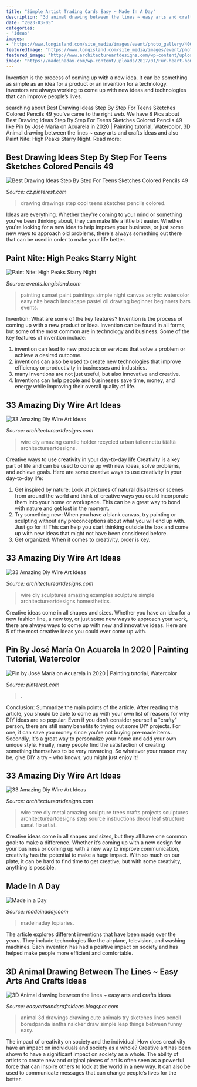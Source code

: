 ```yaml
---
title: "Simple Artist Trading Cards Easy ~ Made In A Day"
description: "3d animal drawing between the lines ~ easy arts and crafts ideas"
date: "2023-03-05"
categories:
- "ideas"
images:
- "https://www.longisland.com/site_media/images/event/photo_gallery/4064240_1_l.jpg"
featuredImage: "https://www.longisland.com/site_media/images/event/photo_gallery/4064240_1_l.jpg"
featured_image: "http://www.architectureartdesigns.com/wp-content/uploads/2013/10/107.jpg"
image: "https://madeinaday.com/wp-content/uploads/2017/01/Fur-heart-home.jpg"
---
```



Invention is the process of coming up with a new idea. It can be something as simple as an idea for a product or an invention for a technology. inventors are always working to come up with new ideas and technologies that can improve people’s lives.

	

		
searching about Best Drawing Ideas Step By Step For Teens Sketches Colored Pencils 49 you've came to the right web. We have 8 Pics about Best Drawing Ideas Step By Step For Teens Sketches Colored Pencils 49 like Pin by José María on Acuarela in 2020 | Painting tutorial, Watercolor, 3D Animal drawing between the lines ~ easy arts and crafts ideas and also Paint Nite: High Peaks Starry Night. Read more:
		
    
## Best Drawing Ideas Step By Step For Teens Sketches Colored Pencils 49

<img loading=lazy src="https://i.pinimg.com/736x/24/60/bc/2460bc6a033a35f2c8fed8d6b0a43ea9.jpg" onerror="this.onerror=null;this.src='https://tse3.mm.bing.net/th?id=OIP.W8ZfJ6r1vUabqIo4Yy6NEQAAAA&amp;pid=15.1';" alt="Best Drawing Ideas Step By Step For Teens Sketches Colored Pencils 49">

_Source: cz.pinterest.com_

>drawing drawings step cool teens sketches pencils colored. 

	

Ideas are everything. Whether they're coming to your mind or something you've been thinking about, they can make life a little bit easier. Whether you're looking for a new idea to help improve your business, or just some new ways to approach old problems, there's always something out there that can be used in order to make your life better.

    
## Paint Nite: High Peaks Starry Night

<img loading=lazy src="https://www.longisland.com/site_media/images/event/photo_gallery/4064240_1_l.jpg" onerror="this.onerror=null;this.src='https://tse4.mm.bing.net/th?id=OIP.N4h4B1aCrqOX12kclGdnjAHaJb&amp;pid=15.1';" alt="Paint Nite: High Peaks Starry Night">

_Source: events.longisland.com_

>painting sunset paint paintings simple night canvas acrylic watercolor easy nite beach landscape pastel oil drawing beginner beginners bars events. 

	

Invention: What are some of the key features?
Invention is the process of coming up with a new product or idea. Invention can be found in all forms, but some of the most common are in technology and business. Some of the key features of invention include:
1. invention can lead to new products or services that solve a problem or achieve a desired outcome.
2. inventions can also be used to create new technologies that improve efficiency or productivity in businesses and industries. 
3. many inventions are not just useful, but also innovative and creative. 
4. Inventions can help people and businesses save time, money, and energy while improving their overall quality of life.

    
## 33 Amazing Diy Wire Art Ideas

<img loading=lazy src="http://www.architectureartdesigns.com/wp-content/uploads/2013/10/303.jpg" onerror="this.onerror=null;this.src='https://tse2.mm.bing.net/th?id=OIP.sPLrwISGAkUf2KfITb_eSQHaJ4&amp;pid=15.1';" alt="33 Amazing Diy Wire Art Ideas">

_Source: architectureartdesigns.com_

>wire diy amazing candle holder recycled urban tallennettu täältä architectureartdesigns. 

	

Creative ways to use creativity in your day-to-day life
Creativity is a key part of life and can be used to come up with new ideas, solve problems, and achieve goals. Here are some creative ways to use creativity in your day-to-day life:
1. Get inspired by nature: Look at pictures of natural disasters or scenes from around the world and think of creative ways you could incorporate them into your home or workspace. This can be a great way to bond with nature and get lost in the moment.
2. Try something new: When you have a blank canvas, try painting or sculpting without any preconceptions about what you will end up with. Just go for it! This can help you start thinking outside the box and come up with new ideas that might not have been considered before.
3. Get organized: When it comes to creativity, order is key.

    
## 33 Amazing Diy Wire Art Ideas

<img loading=lazy src="https://www.architectureartdesigns.com/wp-content/uploads/2013/10/273-630x945.jpg" onerror="this.onerror=null;this.src='https://tse2.mm.bing.net/th?id=OIP.IKRA7Q28o4AncpBYucD5eQHaLH&amp;pid=15.1';" alt="33 Amazing Diy Wire Art Ideas">

_Source: architectureartdesigns.com_

>wire diy sculptures amazing examples sculpture simple architectureartdesigns homesthetics. 

	

Creative ideas come in all shapes and sizes. Whether you have an idea for a new fashion line, a new toy, or just some new ways to approach your work, there are always ways to come up with new and innovative ideas. Here are 5 of the most creative ideas you could ever come up with.

    
## Pin By José María On Acuarela In 2020 | Painting Tutorial, Watercolor

<img loading=lazy src="https://i.pinimg.com/originals/9c/be/76/9cbe76924a3d8b7136a35dbcf90ca1c9.jpg" onerror="this.onerror=null;this.src='https://tse2.mm.bing.net/th?id=OIP.168QMYMw0y-S7D8wk6OfowHaEK&amp;pid=15.1';" alt="Pin by José María on Acuarela in 2020 | Painting tutorial, Watercolor">

_Source: pinterest.com_

>. 

	

Conclusion: Summarize the main points of the article.
After reading this article, you should be able to come up with your own list of reasons for why DIY ideas are so popular. Even if you don't consider yourself a "crafty" person, there are still many benefits to trying out some DIY projects. For one, it can save you money since you're not buying pre-made items. Secondly, it's a great way to personalize your home and add your own unique style. Finally, many people find the satisfaction of creating something themselves to be very rewarding. So whatever your reason may be, give DIY a try - who knows, you might just enjoy it!

    
## 33 Amazing Diy Wire Art Ideas

<img loading=lazy src="http://www.architectureartdesigns.com/wp-content/uploads/2013/10/107.jpg" onerror="this.onerror=null;this.src='https://tse1.mm.bing.net/th?id=OIP.DXWfzIvmtRGuMDF7YnEACQHaJ3&amp;pid=15.1';" alt="33 Amazing Diy Wire Art Ideas">

_Source: architectureartdesigns.com_

>wire tree diy metal amazing sculpture trees crafts projects sculptures architectureartdesigns step source instructions decor leaf structure sanat fio artist. 

	

Creative ideas come in all shapes and sizes, but they all have one common goal: to make a difference. Whether it’s coming up with a new design for your business or coming up with a new way to improve communication, creativity has the potential to make a huge impact. With so much on our plate, it can be hard to find time to get creative, but with some creativity, anything is possible.

    
## Made In A Day

<img loading=lazy src="https://madeinaday.com/wp-content/uploads/2017/01/Fur-heart-home.jpg" onerror="this.onerror=null;this.src='https://tse3.mm.bing.net/th?id=OIP.-6TO-Z_u4XOc6GfT9bJo-AHaLH&amp;pid=15.1';" alt="Made in a Day">

_Source: madeinaday.com_

>madeinaday topiaries. 

	

The article explores different inventions that have been made over the years. They include technologies like the airplane, television, and washing machines. Each invention has had a positive impact on society and has helped make people more efficient and comfortable.

    
## 3D Animal Drawing Between The Lines ~ Easy Arts And Crafts Ideas

<img loading=lazy src="http://4.bp.blogspot.com/-oFcYbXENyjI/Viwd1Mlb4LI/AAAAAAAAQYA/IJGi-O7p9BM/s1600/cute%2Banimal%2Bdrawing2.jpg" onerror="this.onerror=null;this.src='https://tse4.mm.bing.net/th?id=OIP._iIOQEXWvPvF8vUuU05TywHaJ3&amp;pid=15.1';" alt="3D Animal drawing between the lines ~ easy arts and crafts ideas">

_Source: easyartsandcraftsideas.blogspot.com_

>animal 3d drawings drawing cute animals try sketches lines pencil boredpanda iantha naicker draw simple leap things between funny easy. 

	

The impact of creativity on society and the individual: How does creativity have an impact on individuals and society as a whole?
Creative art has been shown to have a significant impact on society as a whole. The ability of artists to create new and original pieces of art is often seen as a powerful force that can inspire others to look at the world in a new way. It can also be used to communicate messages that can change people’s lives for the better.

